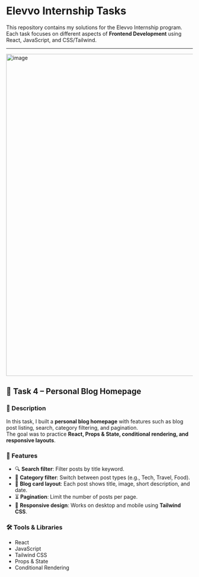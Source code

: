 # Elevvo Internship Tasks

This repository contains my solutions for the Elevvo Internship program.  
Each task focuses on different aspects of **Frontend Development** using React, JavaScript, and CSS/Tailwind.

---
<img width="1901" height="868" alt="image" src="https://github.com/user-attachments/assets/c69fb8d9-77f8-46ef-8775-73d80b3f499d" />

## 📌 Task 4 – Personal Blog Homepage

### 📝 Description
In this task, I built a **personal blog homepage** with features such as blog post listing, search, category filtering, and pagination.  
The goal was to practice **React, Props & State, conditional rendering, and responsive layouts**.

### 🚀 Features
- 🔍 **Search filter**: Filter posts by title keyword.  
- 📂 **Category filter**: Switch between post types (e.g., Tech, Travel, Food).  
- 📰 **Blog card layout**: Each post shows title, image, short description, and date.  
- ⏳ **Pagination**: Limit the number of posts per page.  
- 📱 **Responsive design**: Works on desktop and mobile using **Tailwind CSS**.  

### 🛠️ Tools & Libraries
- React  
- JavaScript  
- Tailwind CSS  
- Props & State  
- Conditional Rendering  


